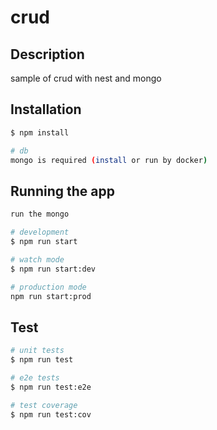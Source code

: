 # crud

## Description

sample of crud with nest and mongo

## Installation

```bash
$ npm install

# db
mongo is required (install or run by docker)
```

## Running the app

```bash
run the mongo

# development
$ npm run start

# watch mode
$ npm run start:dev

# production mode
npm run start:prod
```

## Test

```bash
# unit tests
$ npm run test

# e2e tests
$ npm run test:e2e

# test coverage
$ npm run test:cov
```

